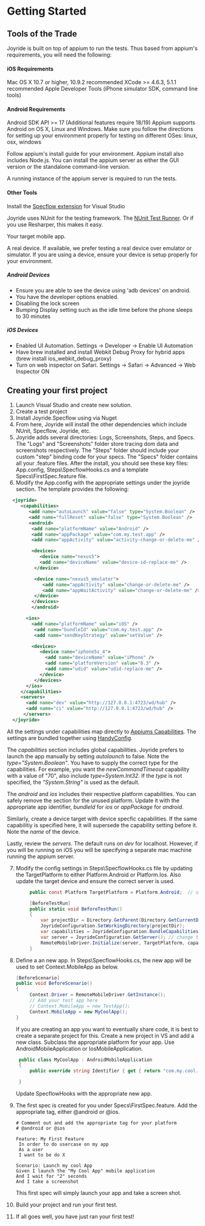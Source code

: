 
# Getting Started


## Tools of the Trade

Joyride is built on top of appium to run the tests. Thus based from appium's requirements, you will need the following:

#### iOS Requirements

Mac OS X 10.7 or higher, 10.9.2 recommended
XCode >= 4.6.3, 5.1.1 recommended
Apple Developer Tools (iPhone simulator SDK, command line tools)


#### Android Requirements

Android SDK API >= 17 (Additional features require 18/19)
Appium supports Android on OS X, Linux and Windows. Make sure you follow the directions for setting up your environment properly for testing on different OSes: linux, osx, windows


Follow appium's install guide for your environment.  Appium install also includes Node.js.  You can install the appium server as either the GUI version or the standalone command-line version.

A running instance of the appium server is required to run the tests.

  
#### Other Tools

Install the [Specflow extension](https://visualstudiogallery.msdn.microsoft.com/9915524d-7fb0-43c3-bb3c-a8a14fbd40ee) for Visual Studio 

Joyride uses NUnit for the testing framework.  The [NUnit Test Runner](http://nunit.org/index.php?p=vsTestAdapter&r=2.6.4).  Or if you use Resharper, this makes it easy.

Your target mobile app.  

A real device.  If available, we prefer testing a real device over emulator or simulator.  If you are using a device, ensure your device is setup properly for your environment.  

##### Android Devices
* Ensure you are able to see the device using 'adb devices' on android.  
* You have the developer options enabled.
* Disabling the lock screen
* Bumping Display setting such as the idle time before the phone sleeps to 30 minutes

##### iOS Devices
* Enabled UI Automation.  Settings -> Developer -> Enable UI Automation
* Have brew installed and install Webkit Debug Proxy for hybrid apps (brew install ios_webkit_debug_proxy)
* Turn on web inspector on Safari. Settings -> Safari -> Advanced -> Web Inspector ON



## Creating your first project

  
1. Launch Visual Studio and create new solution.
2. Create a test project
3. Install Joyride.Specflow using via Nuget
4. From here, Joyride will install the other dependencies which include NUnit, Specflow, Joyride, etc.
5. Joyride adds several directories: Logs, Screenshots, Steps, and Specs.  The "Logs" and "Screenshots" folder store tracing dom data and screenshots respectively.  The "Steps" folder should include your custom "step" binding code for your specs.  The "Specs" folder contains all your .feature files.  After the install, you should see these key files:  App.config, Steps\SpecflowHooks.cs and a template Specs\FirstSpec.feature file.
6. Modify the App.config with the appropriate settings under the joyride section. The template provides the following:
  ```xml
    <joyride>
       <capabilities>
          <add name="autoLaunch" value="false" type="System.Boolean" />
          <add name="fullReset" value="false" type="System.Boolean" />      
          <android>
           <add name="platformName" value="Android" />
           <add name="appPackage" value="com.my.test.app" />
           <add name="appActivity" value="activity-change-or-delete-me" />

           <devices>
              <device name="nexus5">
              <add name="deviceName" value="device-id-replace-me" />
            </device>

            <device name="nexus5_emulator">            
               <add name="appActivity" value="change-or-delete-me" />
               <add name="appWaitActivity" value="change-or-delete-me" />
            </device>
           </devices>  
           </android>

         <ios>
           <add name="platformName" value="iOS" />
            <add name="bundleId" value="com.my.test.app" />
            <add name="sendKeyStrategy" value="setValue" />

           <devices>
              <device name="iphone5s_4">
                <add name="deviceName" value="iPhone" />
                <add name="platformVersion" value="8.3" />
                <add name="udid" value="udid-replace-me" />
              </device>
            </devices>
         </ios>
       </capabilities>
       <servers>
         <add name="dev" value="http://127.0.0.1:4723/wd/hub" />
         <add name="ci" value="http://127.0.0.1:4723/wd/hub" />
        </servers>  
    </joyride>
   ```
   All the settings under capabilities map directly to [Appiums Capabilities](http://appium.io/slate/en/master/?csharp#appium-server-capabilities).  The settings are bundled together using [HandyConfig](https://www.nuget.org/packages/HandyConfig/). 

   The *capabilities* section includes global capabilities.  Joyride prefers to launch the app manually by setting *autolaunch* to false.  Note the *type="System.Boolean"*.  You have to supply the correct type for the capabilities.  For example, you want the *newCommandTimeout* capability with a value of "70", also include *type=System.Int32*.  If the *type* is not specified, the *"System.String"* is used as the default.

   The *android* and *ios* includes their respective platform capabilities. You can safely remove the section for the unused platform.  Update it with the appropriate app identifier, *bundleId* for *ios* or *appPackage* for *android*.  

   Similarly, create a device target with device specfic capabilities.  If the same capabilitiy is specified here, it will supersede the capability setting before it.  Note the *name* of the device.  

   Lastly, review the *servers*.  The default runs on *dev* for localhost.  However, if you will be running on iOS you will be specifying a separate mac machine running the appium server.  

7. Modify the config settings in Steps\SpecflowHooks.cs file by updating the TargetPlatform to either Platform.Android or Platform.Ios.  Also update the target device and ensure the correct server is used. 
   ```csharp
        public const Platform TargetPlatform = Platform.Android;  // update either Platform.Android or Platform.Ios

        [BeforeTestRun]
        public static void BeforeTestRun()
        {
            var projectDir = Directory.GetParent(Directory.GetCurrentDirectory()).Parent.FullName;
            JoyrideConfiguration.SetWorkingDirectory(projectDir);
            var capabilities = JoyrideConfiguration.BundleCapabilities(TargetPlatform, "nexus5"); // change the device
            var server = JoyrideConfiguration.GetServer(); // change the server.  default is "dev"
            RemoteMobileDriver.Initialize(server, TargetPlatform, capabilities);
        }
   ```
8. Define a an new app.  In Steps\SpecflowHooks.cs, the new app will be used to set Context.MobileApp as below.  
   ```csharp
   [BeforeScenario]
   public void BeforeScenario()
   {
        Context.Driver = RemoteMobileDriver.GetInstance();
        // Add your test app here
        // Context.MobileApp = new TestApp();
        Context.MobileApp = new MyCoolApp();  
   }

   ```
   If you are creating an app you want to eventually share code, it is best to create a separate project for this.  Create a  new project in VS and add a new class.  Subclass the appropriate platform for your app.  Use AndroidMobileApplication or IosMobileApplication.

   ```csharp 
    public class MyCoolApp : AndroidMobileApplication
    {
        public override string Identifier { get { return "com.my.cool.app"; }}

    }
   ```

   Update SpecflowHooks with the appropriate new app.

9. The first spec is created for you under Specs\FirstSpec.feature.  Add the appropriate tag, either @android or @ios.   
   ```gherkin 
   # Comment out and add the appropriate tag for your platform
   # @android or @ios

   Feature: My First Feature
	In order to do usercase on my app
	As a user
	I want to be do X

   Scenario: Launch my cool App
   Given I launch the "My Cool App" mobile application
   And I wait for "2" seconds
   And I take a screenshot

   ```
   This first spec will simply launch your app and take a screen shot.  
10.  Build your project and run your first test.  
11.  If all goes well, you have just ran your first test!
